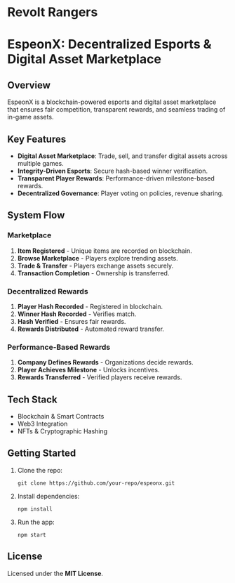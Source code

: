# Revolt Rangers

# EspeonX: Decentralized Esports & Digital Asset Marketplace

## Overview
EspeonX is a blockchain-powered esports and digital asset marketplace that ensures fair competition, transparent rewards, and seamless trading of in-game assets.

## Key Features
- **Digital Asset Marketplace**: Trade, sell, and transfer digital assets across multiple games.
- **Integrity-Driven Esports**: Secure hash-based winner verification.
- **Transparent Player Rewards**: Performance-driven milestone-based rewards.
- **Decentralized Governance**: Player voting on policies, revenue sharing.

## System Flow
### **Marketplace**
1. **Item Registered** - Unique items are recorded on blockchain.
2. **Browse Marketplace** - Players explore trending assets.
3. **Trade & Transfer** - Players exchange assets securely.
4. **Transaction Completion** - Ownership is transferred.

### **Decentralized Rewards**
1. **Player Hash Recorded** - Registered in blockchain.
2. **Winner Hash Recorded** - Verifies match.
3. **Hash Verified** - Ensures fair rewards.
4. **Rewards Distributed** - Automated reward transfer.

### **Performance-Based Rewards**
1. **Company Defines Rewards** - Organizations decide rewards.
2. **Player Achieves Milestone** - Unlocks incentives.
3. **Rewards Transferred** - Verified players receive rewards.

## Tech Stack
- Blockchain & Smart Contracts
- Web3 Integration
- NFTs & Cryptographic Hashing

## Getting Started
1. Clone the repo:
   ```
   git clone https://github.com/your-repo/espeonx.git
   ```
2. Install dependencies:
   ```
   npm install
   ```
3. Run the app:
   ```
   npm start
   ```

## License
Licensed under the **MIT License**.

